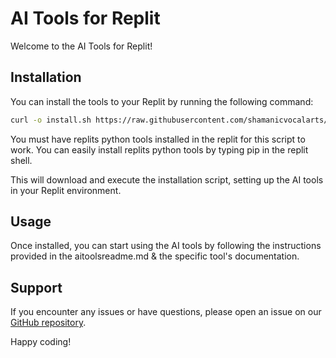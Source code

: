 # AI Tools for Replit

Welcome to the AI Tools for Replit!

## Installation

You can install the tools to your Replit by running the following command:

```bash
curl -o install.sh https://raw.githubusercontent.com/shamanicvocalarts/replit_ai_tools/main/install.sh && chmod +x install.sh && ./install.sh
```

You must have replits python tools installed in the replit for this script to work. 
You can easily install replits python tools by typing pip in the replit shell.

This will download and execute the installation script, setting up the AI tools in your Replit environment.

## Usage

Once installed, you can start using the AI tools by following the instructions provided in the aitoolsreadme.md & the specific tool's documentation.

## Support

If you encounter any issues or have questions, please open an issue on our [GitHub repository](https://github.com/shamanicvocalarts/replit_ai_tools).

Happy coding!
